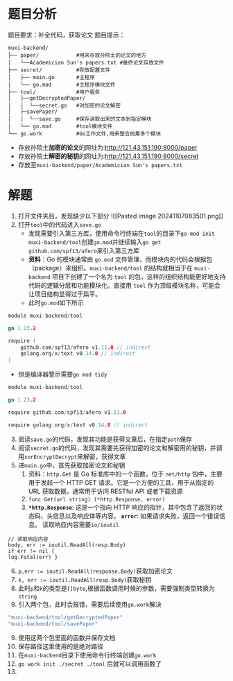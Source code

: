 # 题目分析
题目要求：补全代码，获取论文
题目提示：
```Plaintext
muxi-backend/
├── paper/            #用来存放孙院士的论文的地方
|   └──Academician Sun's papers.txt #最终论文存放文件
├── secret/           #存放配置文件
│   ├── main.go       #主程序
│   └── go.mod        #主程序模块文件
├── tool/             #用户服务
│   ├──getDecryptedPaper/
│   │  └──secret.go   #对加密的论文解密
│   ├─savePaper/
│   │  └──save.go     #保存读取出来的文本到指定模块
│   └── go.mod        #tool模块文件
└── go.work           #Go工作文件,用来整合统筹多个模块
```
- 存放孙院士**加密的论文**的网址为:http://121.43.151.190:8000/paper
- 存放孙院士**解密的秘钥**的网址为:http://121.43.151.190:8000/secret
- 存放至`muxi-backend/paper/Academician Sun's papers.txt`
# 解题
1. 打开文件夹后，发现缺少以下部分
![[Pasted image 20241107083501.png]]
2. 打开`tool`中的代码进入`save.go`
	- 发现需要引入第三方库，使用命令行终端在`tool`的目录下`go mod init muxi-backend/tool`创建`go.mod`并继续输入`go get github.com/spf13/afero`来引入第三方库
	- **资料**：Go 的模块通常由 `go.mod` 文件管理，而模块内的代码会根据包（package）来组织。`muxi-backend/tool` 的结构就相当于在 `muxi-backend` 项目下创建了一个名为 `tool` 的包，这样的组织结构能更好地支持代码的逻辑分层和功能模块化。直接用 `tool` 作为顶级模块名称，可能会让项目结构显得过于扁平。
	- 此时`go.mod`如下所示
```go
module muxi-backend/tool

go 1.23.2

require (
	github.com/spf13/afero v1.11.0 // indirect
	golang.org/x/text v0.14.0 // indirect
)

```
- 但是编译器警示需要`go mod tidy`
```go
module muxi-backend/tool

go 1.23.2

require github.com/spf13/afero v1.11.0

require golang.org/x/text v0.14.0 // indirect

```
3. 阅读`save.go`的代码，发现其功能是获得文章后，在指定`path`保存
4. 阅读`secret.go`的代码，发现其需要先获得加密的论文和解密用的秘钥，并调用`xorEncryptDecrypt`来解密，获得文章
5. 进`main.go`中，首先获取加密论文和秘钥
	1. 资料：`http.Get` 是 Go 标准库中的一个函数，位于 `net/http` 包中，主要用于发起一个 HTTP GET 请求。它是一个方便的工具，用于从指定的 URL 获取数据，通常用于访问 RESTful API 或者下载资源
	2. `func Get(url string) (*http.Response, error)`
	3.  **`*http.Response`**: 这是一个指向 HTTP 响应的指针，其中包含了返回的状态码、头信息以及响应体等内容。
		**`error`**: 如果请求失败，返回一个错误信息。
		读取响应内容需要`io/ioutil`


```
// 读取响应内容 
body, err := ioutil.ReadAll(resp.Body) 
if err != nil {
log.Fatal(err) }
```
6. `p,err := ioutil.ReadAll(response.Body)`获取加密论文
7. `k, err := ioutil.ReadAll(resp.Body)`获取秘钥
8. 此时`p`和`k`的类型是`[]byte`,根据函数调用时候的参数，需要强制类型转换为`string` 
10. 引入两个包，此时会报错，需要后续使用`go.work`解决
```go
"muxi-backend/tool/getDecryptedPaper"
"muxi-backend/tool/savePaper"
```
9. 使用这两个包里面的函数并保存文档
10. 保存路径这里使用的是绝对路径
11. 在`muxi-backend`目录下使用命令行终端创建`go.work`
12. `go work init ./secret ./tool` 后就可以调用函数了
13. 